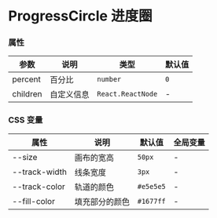 # ProgressCircle 进度圈

<code src="./demos/demo1.tsx"></code>

### 属性

| 参数     | 说明       | 类型              | 默认值 |
| -------- | ---------- | ----------------- | ------ |
| percent  | 百分比     | `number`          | `0`    |
| children | 自定义信息 | `React.ReactNode` | -      |

### CSS 变量

| 属性          | 说明           | 默认值    | 全局变量 |
| ------------- | -------------- | --------- | -------- |
| --size        | 画布的宽高     | `50px`    | -        |
| --track-width | 线条宽度       | `3px`     | -        |
| --track-color | 轨道的颜色     | `#e5e5e5` | -        |
| --fill-color  | 填充部分的颜色 | `#1677ff` | -        |
